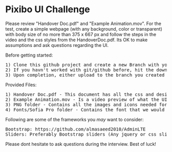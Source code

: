 # Pixibo UI Challenge

Please review "Handover Doc.pdf" and "Example Animation.mov". For the test, create a simple webpage (with any background, color or transparent) with body size of no more than 375 x 667 px and follow the steps in the video and the css styles from the HandoverDoc.pdf. Its OK to make assumptions and ask questions regarding the UI. 

Before getting started:
<pre>
1) Clone this github project and create a new Branch with your First Name in it.
2) If you havn't worked with git/github before, hit the download button (green button) and download the zip file
3) Upon completion, either upload to the branch you created or zip your work and email to appdev (at) pixibo.com
</pre>

Provided Files:
<pre>
1) Handover Doc.pdf - This document has all the css and design requirements for the test
2) Example Animation.mov - Is a video preview of what the UI should look like and its behaviour
3) PNG folder - Contains all the images and icons needed for the UI. Use them as needed.
4) Fonts/Sofia Pro folder - Contains the font that we would prefer to be our default font for the UI.
</pre>

Following are some of the frameworks you *may* want to consider:
<pre>
Bootstrap: https://github.com/almasaeed2010/AdminLTE
Sliders: Preferably Bootstrap sliders (Any jquery or css sliders but thats mobile compatible) 
</pre>

Please dont hesitate to ask questions during the interview. Best of luck!
